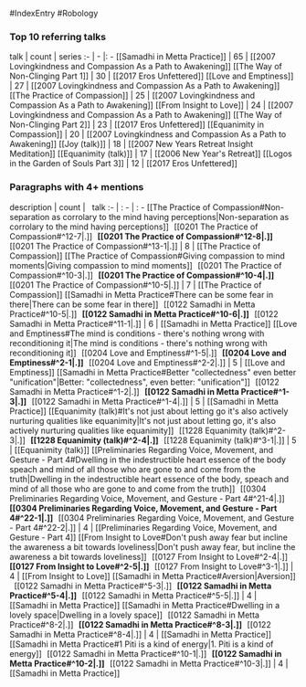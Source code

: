 #IndexEntry #Robology

### Top 10 referring talks
talk | count | series
:- | - |: -
[[Samadhi in Metta Practice]] | 65 | [[2007 Lovingkindness and Compassion As a Path to Awakening]]
[[The Way of Non-Clinging Part 1]] | 30 | [[2017 Eros Unfettered]]
[[Love and Emptiness]] | 27 | [[2007 Lovingkindness and Compassion As a Path to Awakening]]
[[The Practice of Compassion]] | 25 | [[2007 Lovingkindness and Compassion As a Path to Awakening]]
[[From Insight to Love]] | 24 | [[2007 Lovingkindness and Compassion As a Path to Awakening]]
[[The Way of Non-Clinging Part 2]] | 23 | [[2017 Eros Unfettered]]
[[Equanimity in Compassion]] | 20 | [[2007 Lovingkindness and Compassion As a Path to Awakening]]
[[Joy (talk)]] | 18 | [[2007 New Years Retreat Insight Meditation]]
[[Equanimity (talk)]] | 17 | [[2006 New Year's Retreat]]
[[Logos in the Garden of Souls Part 3]] | 12 | [[2017 Eros Unfettered]]

### Paragraphs with 4+ mentions
description | count | &nbsp;&nbsp;talk
:- | : - | : -
[[The Practice of Compassion#Non-separation as corrolary to the mind having perceptions\|Non-separation as corrolary to the mind having perceptions]] &nbsp;&nbsp;[[0201 The Practice of Compassion#^12-7\|.]] &nbsp; **[[0201 The Practice of Compassion#^12-8\|.]]** &nbsp; [[0201 The Practice of Compassion#^13-1\|.]] | 8 | [[The Practice of Compassion]]
[[The Practice of Compassion#Giving compassion to mind moments\|Giving compassion to mind moments]] &nbsp;&nbsp;[[0201 The Practice of Compassion#^10-3\|.]] &nbsp; **[[0201 The Practice of Compassion#^10-4\|.]]** &nbsp; [[0201 The Practice of Compassion#^10-5\|.]] | 7 | [[The Practice of Compassion]]
[[Samadhi in Metta Practice#There can be some fear in there\|There can be some fear in there]] &nbsp;&nbsp;[[0122 Samadhi in Metta Practice#^10-5\|.]] &nbsp; **[[0122 Samadhi in Metta Practice#^10-6\|.]]** &nbsp; [[0122 Samadhi in Metta Practice#^11-1\|.]] | 6 | [[Samadhi in Metta Practice]]
[[Love and Emptiness#The mind is conditions - there's nothing wrong with reconditioning it\|The mind is conditions - there's nothing wrong with reconditioning it]] &nbsp;&nbsp;[[0204 Love and Emptiness#^1-5\|.]] &nbsp; **[[0204 Love and Emptiness#^2-1\|.]]** &nbsp; [[0204 Love and Emptiness#^2-2\|.]] | 5 | [[Love and Emptiness]]
[[Samadhi in Metta Practice#Better "collectedness" even better "unification"\|Better: "collectedness", even better: "unification"]] &nbsp;&nbsp;[[0122 Samadhi in Metta Practice#^1-2\|.]] &nbsp; **[[0122 Samadhi in Metta Practice#^1-3\|.]]** &nbsp; [[0122 Samadhi in Metta Practice#^1-4\|.]] | 5 | [[Samadhi in Metta Practice]]
[[Equanimity (talk)#It's not just about letting go it's also actively nurturing qualities like equanimity\|It's not just about letting go, it's also actively nurturing qualities like equanimity]] &nbsp;&nbsp;[[1228 Equanimity (talk)#^2-3\|.]] &nbsp; **[[1228 Equanimity (talk)#^2-4\|.]]** &nbsp; [[1228 Equanimity (talk)#^3-1\|.]] | 5 | [[Equanimity (talk)]]
[[Preliminaries Regarding Voice, Movement, and Gesture - Part 4#Dwelling in the indestructible heart essence of the body speach and mind of all those who are gone to and come from the truth\|Dwelling in the indestructible heart essence of the body, speach and mind of all those who are gone to and come from the truth]] &nbsp;&nbsp;[[0304 Preliminaries Regarding Voice, Movement, and Gesture - Part 4#^21-4\|.]] &nbsp; **[[0304 Preliminaries Regarding Voice, Movement, and Gesture - Part 4#^22-1\|.]]** &nbsp; [[0304 Preliminaries Regarding Voice, Movement, and Gesture - Part 4#^22-2\|.]] | 4 | [[Preliminaries Regarding Voice, Movement, and Gesture - Part 4]]
[[From Insight to Love#Don't push away fear but incline the awareness a bit towards loveliness\|Don't push away fear, but incline the awareness a bit towards loveliness]] &nbsp;&nbsp;[[0127 From Insight to Love#^2-4\|.]] &nbsp; **[[0127 From Insight to Love#^2-5\|.]]** &nbsp; [[0127 From Insight to Love#^3-1\|.]] | 4 | [[From Insight to Love]]
[[Samadhi in Metta Practice#Aversion\|Aversion]] &nbsp;&nbsp;[[0122 Samadhi in Metta Practice#^5-3\|.]] &nbsp; **[[0122 Samadhi in Metta Practice#^5-4\|.]]** &nbsp; [[0122 Samadhi in Metta Practice#^5-5\|.]] | 4 | [[Samadhi in Metta Practice]]
[[Samadhi in Metta Practice#Dwelling in a lovely space\|Dwelling in a lovely space]] &nbsp;&nbsp;[[0122 Samadhi in Metta Practice#^8-2\|.]] &nbsp; **[[0122 Samadhi in Metta Practice#^8-3\|.]]** &nbsp; [[0122 Samadhi in Metta Practice#^8-4\|.]] | 4 | [[Samadhi in Metta Practice]]
[[Samadhi in Metta Practice#1 Piti is a kind of energy\|1. Piti is a kind of energy]] &nbsp;&nbsp;[[0122 Samadhi in Metta Practice#^10-1\|.]] &nbsp; **[[0122 Samadhi in Metta Practice#^10-2\|.]]** &nbsp; [[0122 Samadhi in Metta Practice#^10-3\|.]] | 4 | [[Samadhi in Metta Practice]]

